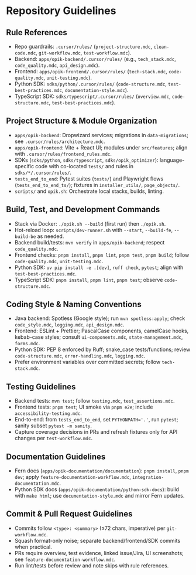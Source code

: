 # Repository Guidelines

## Rule References
- Repo guardrails: `.cursor/rules/` (`project-structure.mdc`, `clean-code.mdc`, `git-workflow.mdc`, `test-workflow.mdc`).
- Backend: `apps/opik-backend/.cursor/rules/` (e.g., `tech_stack.mdc`, `code_quality.mdc`, `api_design.mdc`).
- Frontend: `apps/opik-frontend/.cursor/rules/` (`tech-stack.mdc`, `code-quality.mdc`, `unit-testing.mdc`).
- Python SDK: `sdks/python/.cursor/rules/` (`code-structure.mdc`, `test-best-practices.mdc`, `documentation-style.mdc`).
- TypeScript SDK: `sdks/typescript/.cursor/rules/` (`overview.mdc`, `code-structure.mdc`, `test-best-practices.mdc`).

## Project Structure & Module Organization
- `apps/opik-backend`: Dropwizard services; migrations in `data-migrations`; see `.cursor/rules/architecture.mdc`.
- `apps/opik-frontend`: Vite + React UI; modules under `src/features`; align with `.cursor/rules/frontend_rules.mdc`.
- SDKs (`sdks/python`, `sdks/typescript`, `sdks/opik_optimizer`): language-specific code with co-located `tests/` and rules in `sdks/*/.cursor/rules/`.
- `tests_end_to_end`: Pytest suites (`tests/`) and Playwright flows (`tests_end_to_end_ts/`); fixtures in `installer_utils/`, `page_objects/`.
- `scripts/` and `opik.sh`: Orchestrate local stacks, builds, linting.

## Build, Test, and Development Commands
- Stack via Docker: `./opik.sh --build` (first run) then `./opik.sh`.
- Hot-reload loop: `scripts/dev-runner.sh` with `--start`, `--build-fe`, `--build-be` as needed.
- Backend build/tests: `mvn verify` in `apps/opik-backend`; respect `code_quality.mdc`.
- Frontend checks: `pnpm install`, `pnpm lint`, `pnpm test`, `pnpm build`; follow `code-quality.mdc`, `unit-testing.mdc`.
- Python SDK: `uv pip install -e .[dev]`, `ruff check`, `pytest`; align with `test-best-practices.mdc`.
- TypeScript SDK: `pnpm install`, `pnpm lint`, `pnpm test`; observe `code-structure.mdc`.

## Coding Style & Naming Conventions
- Java backend: Spotless (Google style); run `mvn spotless:apply`; check `code_style.mdc`, `logging.mdc`, `api_design.mdc`.
- Frontend: ESLint + Prettier; PascalCase components, camelCase hooks, kebab-case styles; consult `ui-components.mdc`, `state-management.mdc`, `forms.mdc`.
- Python SDK: PEP 8 enforced by Ruff; snake_case tests/functions; review `code-structure.mdc`, `error-handling.mdc`, `logging.mdc`.
- Prefer environment variables over committed secrets; follow `tech-stack.mdc`.

## Testing Guidelines
- Backend tests: `mvn test`; follow `testing.mdc`, `test_assertions.mdc`.
- Frontend tests: `pnpm test`; UI smoke via `pnpm e2e`; include `accessibility-testing.mdc`.
- End-to-end: from `tests_end_to_end`, set `PYTHONPATH='.'`, run `pytest`; sanity subset `pytest -m sanity`.
- Capture coverage decisions in PRs and refresh fixtures only for API changes per `test-workflow.mdc`.

## Documentation Guidelines
- Fern docs (`apps/opik-documentation/documentation`): `pnpm install`, `pnpm dev`; apply `feature-documentation-workflow.mdc`, `integration-documentation.mdc`.
- Python SDK docs (`apps/opik-documentation/python-sdk-docs`): build with `make html`; use `documentation-style.mdc` and mirror Fern updates.

## Commit & Pull Request Guidelines
- Commits follow `<type>: <summary>` (≤72 chars, imperative) per `git-workflow.mdc`.
- Squash format-only noise; separate backend/frontend/SDK commits when practical.
- PRs require overview, test evidence, linked issue/Jira, UI screenshots; see `feature-documentation-workflow.mdc`.
- Run lint/tests before review and note skips with rule references.
